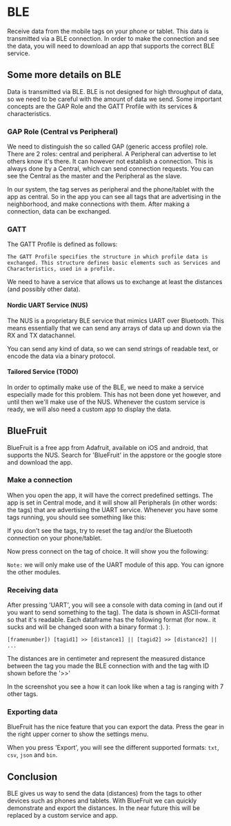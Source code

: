 # BLE
Receive data from the mobile tags on your phone or tablet. This data is transmitted via a BLE connection. In order to make the connection and see the data, you will need to download an app that supports the correct BLE service.

## Some more details on BLE
Data is transmitted via BLE. BLE is not designed for high throughput of data, so we need to be careful with the amount of data we send. Some important concepts are the GAP Role and the GATT Profile with its services & characteristics.

### GAP Role (Central vs Peripheral)
We need to distinguish the so called GAP (generic access profile) role. There are 2 roles: central and peripheral. A Peripheral can advertise to let others know it's there. It can however not establish a connection. This is always done by a Central, which can send connection requests. You can see the Central as the master and the Peripheral as the slave.

In our system, the tag serves as peripheral and the phone/tablet with the app as central.
So in the app you can see all tags that are advertising in the neighborhood, and make connections with them. After making a connection, data can be exchanged.

### GATT
The GATT Profile is defined as follows:
```
The GATT Profile specifies the structure in which profile data is exchanged. This structure defines basic elements such as Services and Characteristics, used in a profile.
```
We need to have a service that allows us to exchange at least the distances (and possibly other data).

#### Nordic UART Service (NUS)
The NUS is a proprietary BLE service that mimics UART over Bluetooth. This means essentially that we can send any arrays of data up and down via the RX and TX datachannel.

You can send any kind of data, so we can send strings of readable text, or encode the data via a binary protocol.

#### Tailored Service (TODO)
In order to optimally make use of the BLE, we need to make a service especially made for this problem. This has not been done yet however, and until then we'll make use of the NUS. Whenever the custom service is ready, we will also need a custom app to display the data.

## BlueFruit
BlueFruit is a free app from Adafruit, available on iOS and android, that supports the NUS. Search for 'BlueFruit' in the appstore or the google store and download the app.

<!-- ![bluefruit ios](./img/ble/ble_nus_bluefruit_download.PNG "BlueFruit in iOS") -->

### Make a connection
When you open the app, it will have the correct predefined settings. The app is set in Central mode, and it will show all Peripherals (in other words: the tags) that are advertising the UART service. Whenever you have some tags running, you should see something like this:

<!-- ![bluefruit 1](./img/ble/ble_nus_bluefruit_1.PNG "BlueFruit 1") -->

If you don't see the tags, try to reset the tag and/or the Bluetooth connection on your phone/tablet.

Now press connect on the tag of choice. It will show you the following:

<!-- ![bluefruit connect](./img/ble/ble_nus_bluefruit_2.PNG "BlueFruit connect") -->

<!-- ![bluefruit connected](./img/ble/ble_nus_bluefruit_3.PNG "BlueFruit connected") -->

`Note:` we will only make use of the UART module of this app. You can ignore the other modules.

### Receiving data
After pressing 'UART', you will see a console with data coming in (and out if you want to send something to the tag).
The data is shown in ASCII-format so that it's readable. Each dataframe has the following format (for now.. it sucks and will be changed soon with a binary format :). ):
```
[framenumber]) [tagid1] >> [distance1] || [tagid2] >> [distance2] || ...
```
The distances are in centimeter and represent the measured distance between the tag you made the BLE connection with and the tag with ID shown before the '>>'

<!-- ![bluefruit data](./img/ble/ble_nus_bluefruit_4.PNG "BlueFruit data") -->

In the screenshot you see a how it can look like when a tag is ranging with 7 other tags.


### Exporting data
BlueFruit has the nice feature that you can export the data. Press the gear in the right upper corner to show the settings menu.

<!-- ![bluefruit data](./img/ble/ble_nus_bluefruit_5.PNG "BlueFruit data") -->

When you press 'Export', you will see the different supported formats: `txt`, `csv`, `json` and `bin`.

<!-- ![bluefruit data](./img/ble/ble_nus_bluefruit_6.PNG "BlueFruit data") -->


## Conclusion
BLE gives us way to send the data (distances) from the tags to other devices such as phones and tablets.
With BlueFruit we can quickly demonstrate and export the distances. In the near future this will be replaced by a custom service and app.
